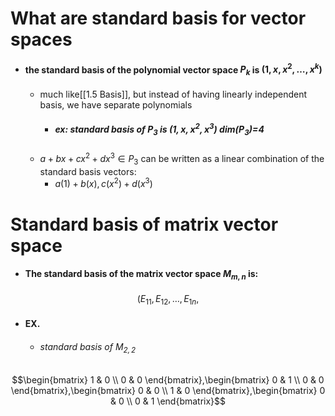 # What are standard basis for vector spaces
- #### the standard basis of the polynomial vector space $P_{k}$ is $(1,x,x^{2},\dots,x^{k})$
	- much like[[1.5 Basis]], but instead of having linearly independent basis, we have separate polynomials
		- ##### ex: standard basis of $P_{3}$ is $(1,x,x^2,x^3)$ dim($P_{3}$)=4 
	- $a+bx+cx^{2}+dx^{3} \in P_{3}$ can be written as a linear combination of the standard basis vectors:
		- $a(1)+b(x),c(x^{2})+d(x^{3})$

# Standard basis of matrix vector space
- #### The standard basis of the matrix vector space $M_{m,n}$ is:
$$
(E_{11},E_{12},\dots,E_{1n},
$$
- #### EX.
	- ###### standard basis of $M_{2,2}$ 
$$\begin{bmatrix}
1 & 0 \\
0 & 0
\end{bmatrix},\begin{bmatrix}
0 & 1 \\
0 & 0
\end{bmatrix},\begin{bmatrix}
0 & 0 \\
1 & 0
\end{bmatrix},\begin{bmatrix}
0 & 0 \\
0 & 1
\end{bmatrix}$$